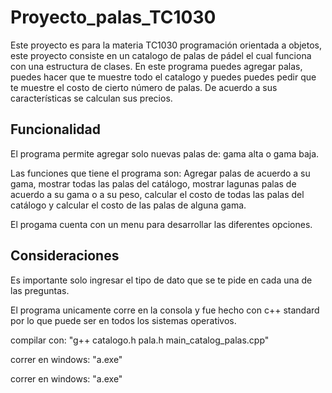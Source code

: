 # Proyecto_palas_TC1030

Este proyecto es para la materia TC1030 programación orientada a objetos, este proyecto consiste en un catalogo de palas de pádel el cual funciona con una estructura de clases. En este programa puedes agregar palas, puedes hacer que te muestre todo el catalogo y puedes puedes pedir que te muestre el costo de cierto número de palas. De acuerdo a sus características se calculan sus precios.

## Funcionalidad

El programa permite agregar solo nuevas palas de: gama alta o gama baja.

Las funciones que tiene el programa son: Agregar palas de acuerdo a su gama, mostrar todas las palas del catálogo, mostrar lagunas palas de acuerdo a su gama o a su peso, calcular el costo de todas las palas del catálogo y calcular el costo de las palas de alguna gama.

El progama cuenta con un menu para desarrollar las diferentes opciones.

## Consideraciones

Es importante solo ingresar el tipo de dato que se te pide en cada una de las preguntas. 

El programa unicamente corre en la consola y fue hecho con c++ standard por lo que puede ser en todos los sistemas operativos.

compilar con: "g++ catalogo.h pala.h main_catalog_palas.cpp"

correr en windows: "a.exe" 

correr en windows: "a.exe"

